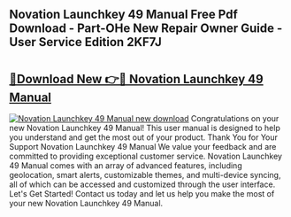 ## Novation Launchkey 49 Manual Free Pdf Download - Part-OHe New Repair Owner Guide - User Service Edition 2KF7J

# <h2><a href="http://cf2192.oget.top/?id=Novation+Launchkey+49+Manual">🔗Download New 👉🔴 Novation Launchkey 49 Manual</a></h2>

[![Novation Launchkey 49 Manual new download](https://i.imgur.com/5g1atiW.png)](http://cf2192.oget.top/?id=Novation+Launchkey+49+Manual)
Congratulations on your new Novation Launchkey 49 Manual! This user manual is designed to help you understand and get the most out of your product. Thank You for Your Support Novation Launchkey 49 Manual We value your feedback and are committed to providing exceptional customer service. Novation Launchkey 49 Manual comes with an array of advanced features, including geolocation, smart alerts, customizable themes, and multi-device syncing, all of which can be accessed and customized through the user interface. Let's Get Started! Contact us today and let us help you make the most of your new Novation Launchkey 49 Manual.
